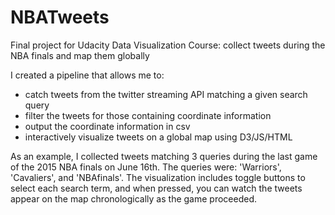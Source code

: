 # NBATweets
Final project for Udacity Data Visualization Course: collect tweets during the NBA finals and map them globally

I created a pipeline that allows me to:
- catch tweets from the twitter streaming API matching a given search query
- filter the tweets for those containing coordinate information
- output the coordinate information in csv
- interactively visualize tweets on a global map using D3/JS/HTML

As an example, I collected tweets matching 3 queries during the last game of the 2015 NBA finals on June 16th. The queries were: 'Warriors', 'Cavaliers', and 'NBAfinals'. The visualization includes toggle buttons to select each search term, and when pressed, you can watch the tweets appear on the map chronologically as the game proceeded.

